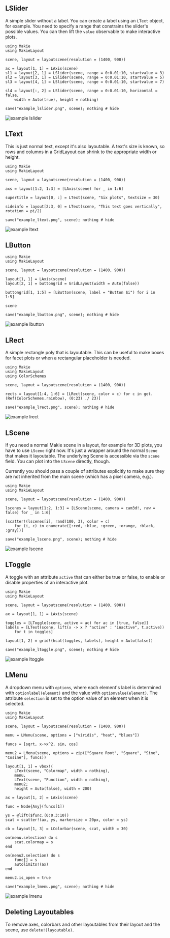 ## LSlider

A simple slider without a label. You can create a label using an `LText` object,
for example. You need to specify a range that constrains the slider's possible values.
You can then lift the `value` observable to make interactive plots.

```@example
using Makie
using MakieLayout

scene, layout = layoutscene(resolution = (1400, 900))

ax = layout[1, 1] = LAxis(scene)
sl1 = layout[2, 1] = LSlider(scene, range = 0:0.01:10, startvalue = 3)
sl2 = layout[3, 1] = LSlider(scene, range = 0:0.01:10, startvalue = 5)
sl3 = layout[4, 1] = LSlider(scene, range = 0:0.01:10, startvalue = 7)

sl4 = layout[:, 2] = LSlider(scene, range = 0:0.01:10, horizontal = false,
    width = Auto(true), height = nothing)

save("example_lslider.png", scene); nothing # hide
```

![example lslider](example_lslider.png)

## LText

This is just normal text, except it's also layoutable. A text's size is known,
so rows and columns in a GridLayout can shrink to the appropriate width or height.

```@example
using Makie
using MakieLayout

scene, layout = layoutscene(resolution = (1400, 900))

axs = layout[1:2, 1:3] = [LAxis(scene) for _ in 1:6]

supertitle = layout[0, :] = LText(scene, "Six plots", textsize = 30)

sideinfo = layout[2:3, 0] = LText(scene, "This text goes vertically", rotation = pi/2)

save("example_ltext.png", scene); nothing # hide
```

![example ltext](example_ltext.png)

## LButton

```@example
using Makie
using MakieLayout

scene, layout = layoutscene(resolution = (1400, 900))

layout[1, 1] = LAxis(scene)
layout[2, 1] = buttongrid = GridLayout(width = Auto(false))

buttongrid[1, 1:5] = [LButton(scene, label = "Button $i") for i in 1:5]

scene

save("example_lbutton.png", scene); nothing # hide
```

![example lbutton](example_lbutton.png)


## LRect

A simple rectangle poly that is layoutable. This can be useful to make boxes for
facet plots or when a rectangular placeholder is needed.

```@example
using Makie
using MakieLayout
using ColorSchemes

scene, layout = layoutscene(resolution = (1400, 900))

rects = layout[1:4, 1:6] = [LRect(scene, color = c) for c in get.(Ref(ColorSchemes.rainbow), (0:23) ./ 23)]

save("example_lrect.png", scene); nothing # hide
```

![example lrect](example_lrect.png)

## LScene

If you need a normal Makie scene in a layout, for example for 3D plots, you have
to use `LScene` right now. It's just a wrapper around the normal `Scene` that
makes it layoutable. The underlying Scene is accessible via the `scene` field.
You can plot into the `LScene` directly, though.

Currently you should pass a couple of attributes explicitly to make sure they
are not inherited from the main scene (which has a pixel camera, e.g.).

```@example
using Makie
using MakieLayout

scene, layout = layoutscene(resolution = (1400, 900))

lscenes = layout[1:2, 1:3] = [LScene(scene, camera = cam3d!, raw = false) for _ in 1:6]

[scatter!(lscenes[i], rand(100, 3), color = c)
    for (i, c) in enumerate([:red, :blue, :green, :orange, :black, :gray])]

save("example_lscene.png", scene); nothing # hide
```

![example lscene](example_lscene.png)


## LToggle

A toggle with an attribute `active` that can either be true or false, to enable
or disable properties of an interactive plot.

```@example
using Makie
using MakieLayout

scene, layout = layoutscene(resolution = (1400, 900))

ax = layout[1, 1] = LAxis(scene)

toggles = [LToggle(scene, active = ac) for ac in [true, false]]
labels = [LText(scene, lift(x -> x ? "active" : "inactive", t.active))
    for t in toggles]

layout[1, 2] = grid!(hcat(toggles, labels), height = Auto(false))

save("example_ltoggle.png", scene); nothing # hide
```

![example ltoggle](example_ltoggle.png)


## LMenu

A dropdown menu with `options`, where each element's label is determined with `optionlabel(element)`
and the value with `optionvalue(element)`. The attribute `selection` is set
to the option value of an element when it is selected.

```@example
using Makie
using MakieLayout

scene, layout = layoutscene(resolution = (1400, 900))

menu = LMenu(scene, options = ["viridis", "heat", "blues"])

funcs = [sqrt, x->x^2, sin, cos]

menu2 = LMenu(scene, options = zip(["Square Root", "Square", "Sine", "Cosine"], funcs))

layout[1, 1] = vbox!(
    LText(scene, "Colormap", width = nothing),
    menu,
    LText(scene, "Function", width = nothing),
    menu2;
    height = Auto(false), width = 200)

ax = layout[1, 2] = LAxis(scene)

func = Node{Any}(funcs[1])

ys = @lift($func.(0:0.3:10))
scat = scatter!(ax, ys, markersize = 20px, color = ys)

cb = layout[1, 3] = LColorbar(scene, scat, width = 30)

on(menu.selection) do s
    scat.colormap = s
end

on(menu2.selection) do s
    func[] = s
    autolimits!(ax)
end

menu2.is_open = true

save("example_lmenu.png", scene); nothing # hide
```

![example lmenu](example_lmenu.png)


## Deleting Layoutables

To remove axes, colorbars and other layoutables from their layout and the scene,
use `delete!(layoutable)`.
